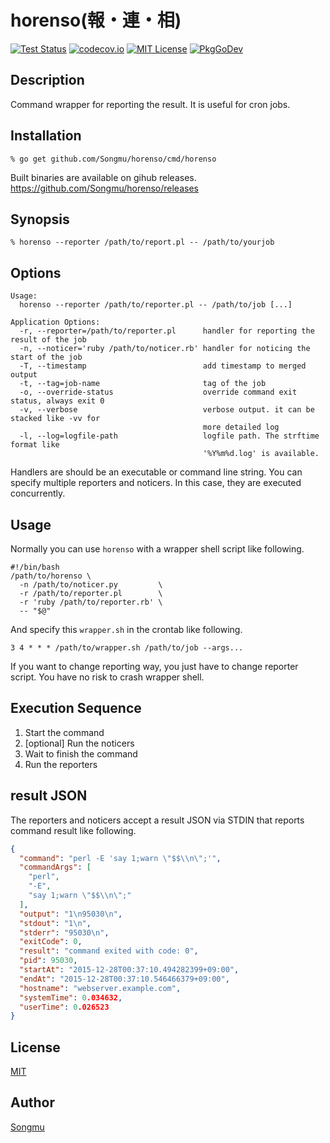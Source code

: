horenso(報・連・相)
===================

[![Test Status](https://github.com/Songmu/horenso/workflows/test/badge.svg?branch=main)][actions]
[![codecov.io](https://codecov.io/github/Songmu/horenso/coverage.svg?branch=main)][codecov]
[![MIT License](https://img.shields.io/github/license/Songmu/horenso)][license]
[![PkgGoDev](https://pkg.go.dev/badge/github.com/Songmu/horenso)][PkgGoDev]

[actions]: https://github.com/Songmu/horenso/actions?workflow=test
[codecov]: https://codecov.io/github/Songmu/horenso?branch=main
[license]: https://github.com/Songmu/horenso/blob/main/LICENSE
[PkgGoDev]: https://pkg.go.dev/github.com/Songmu/horenso

## Description

Command wrapper for reporting the result. It is useful for cron jobs.

## Installation

    % go get github.com/Songmu/horenso/cmd/horenso

Built binaries are available on gihub releases.
<https://github.com/Songmu/horenso/releases>

## Synopsis

    % horenso --reporter /path/to/report.pl -- /path/to/yourjob

## Options

```
Usage:
  horenso --reporter /path/to/reporter.pl -- /path/to/job [...]

Application Options:
  -r, --reporter=/path/to/reporter.pl      handler for reporting the result of the job
  -n, --noticer='ruby /path/to/noticer.rb' handler for noticing the start of the job
  -T, --timestamp                          add timestamp to merged output
  -t, --tag=job-name                       tag of the job
  -o, --override-status                    override command exit status, always exit 0
  -v, --verbose                            verbose output. it can be stacked like -vv for
                                           more detailed log
  -l, --log=logfile-path                   logfile path. The strftime format like
                                           '%Y%m%d.log' is available.
```

Handlers are should be an executable or command line string. You can specify multiple reporters and noticers.
In this case, they are executed concurrently.

## Usage

Normally you can use `horenso` with a wrapper shell script like following.

```shell
#!/bin/bash
/path/to/horenso \
  -n /path/to/noticer.py         \
  -r /path/to/reporter.pl        \
  -r 'ruby /path/to/reporter.rb' \
  -- "$@"
```

And specify this `wrapper.sh` in the crontab like following.

```
3 4 * * * /path/to/wrapper.sh /path/to/job --args...
```

If you want to change reporting way, you just have to change reporter script. You have no risk to crash
wrapper shell.

## Execution Sequence

1. Start the command
2. [optional] Run the noticers
3. Wait to finish the command
4. Run the reporters

## result JSON

The reporters and noticers accept a result JSON via STDIN that reports command result like following.

```json
{
  "command": "perl -E 'say 1;warn \"$$\\n\";'",
  "commandArgs": [
    "perl",
    "-E",
    "say 1;warn \"$$\\n\";"
  ],
  "output": "1\n95030\n",
  "stdout": "1\n",
  "stderr": "95030\n",
  "exitCode": 0,
  "result": "command exited with code: 0",
  "pid": 95030,
  "startAt": "2015-12-28T00:37:10.494282399+09:00",
  "endAt": "2015-12-28T00:37:10.546466379+09:00",
  "hostname": "webserver.example.com",
  "systemTime": 0.034632,
  "userTime": 0.026523
}
```

## License

[MIT][license]

## Author

[Songmu](https://github.com/Songmu)
